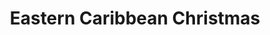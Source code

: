 ---
category: caribbean
title: Eastern Caribbean Christmas
class: eastern-caribbean-christmas
cruiseline: P&O Cruises – Britannia
special-info: Exclusive savings
price: 1793
nights: 15
cruise-url: http://www.planetcruise.co.uk/po-cruises/britannia/16-december-2016/97642?referrersiteid=970
---